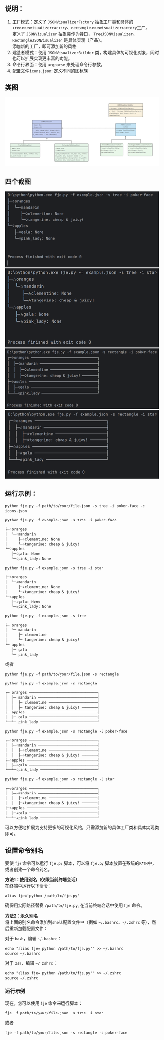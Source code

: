 ## 说明：
1. 工厂模式：定义了 `JSONVisualizerFactory` 抽象工厂类和具体的 `TreeJSONVisualizerFactory`、`RectangleJSONVisualizerFactory`工厂，  
定义了 `JSONVisualizer` 抽象类作为接口， `TreeJSONVisualizer`、`RectangleJSONVisualizer` 是具体实现（产品）。  
添加新的工厂，即可添加新的风格
2. 建造者模式：使用 `JSONVisualizerBuilder` 类，构建具体的可视化对象，同时也可以扩展实现更丰富的功能。
3. 命令行界面：使用 `argparse` 来处理命令行参数。
4. 配置文件`icons.json`: 定义不同的图标族
## 类图
![类图](images/classes.png)
## 四个截图
![tree-pokerface.png](images/tree-face.png)
![tree-star.png](images/tree-star.png)
![rectangle-pokerface.png](images/rectangle-face.png)
![rectangle-star.png](images/retangle-star.png)
## 运行示例： 
```shell 
python fje.py -f path/to/your/file.json -s tree -i poker-face -c icons.json
```
```shell 
python fje.py -f example.json -s tree -i poker-face
```
```
├─♢oranges
│  └─♢mandarin
│     ├─♤clementine: None
│     └─♤tangerine: cheap & juicy!
└─♢apples
   ├─♤gala: None
   └─♤pink_lady: None
```
```shell 
python fje.py -f example.json -s tree -i star
```
```
├─✰oranges
│  └─✰mandarin
│     ├─✯clementine: None
│     └─✯tangerine: cheap & juicy!
└─✰apples
   ├─✯gala: None
   └─✯pink_lady: None
```
```shell 
python fje.py -f example.json -s tree 
```
```
├─ oranges
│  └─ mandarin
│     ├─ clementine
│     └─ tangerine: cheap & juicy!
└─ apples
   ├─ gala
   └─ pink_lady

```
或者

```shell 
python fje.py -f path/to/your/file.json -s rectangle
```
```shell 
python fje.py -f example.json -s rectangle 
```
```
┌─ oranges ───────────────────────────────┐
│  ├─ mandarin ───────────────────────────┤
│  │  ├─ clementine ──────────────────────┤
│  │  ├─ tangerine: cheap & juicy! ───────┤
├─ apples ────────────────────────────────┤
│  ├─ gala ───────────────────────────────┤
└──┴─ pink_lady ──────────────────────────┘
```
```shell 
python fje.py -f example.json -s rectangle -i poker-face
```
```
┌─♢oranges ───────────────────────────────┐
│  ├─♢mandarin ───────────────────────────┤
│  │  ├─♤clementine ──────────────────────┤
│  │  ├─♤tangerine: cheap & juicy! ───────┤
├─♢apples ────────────────────────────────┤
│  ├─♤gala ───────────────────────────────┤
└──┴─♤pink_lady ──────────────────────────┘
```
```shell 
python fje.py -f example.json -s rectangle -i star
```
```
┌─✰oranges ───────────────────────────────┐
│  ├─✰mandarin ───────────────────────────┤
│  │  ├─✯clementine ──────────────────────┤
│  │  ├─✯tangerine: cheap & juicy! ───────┤
├─✰apples ────────────────────────────────┤
│  ├─✯gala ───────────────────────────────┤
└──┴─✯pink_lady ──────────────────────────┘
```
可以方便地扩展为支持更多的可视化风格，只需添加新的具体工厂类和具体实现类即可。


## 设置命令别名
要使 `fje` 命令可以运行 `fje.py` 脚本，可以将 `fje.py` 脚本放置在系统的`PATH`中，或者创建一个命令别名。

**方法1：使用别名（仅限当前终端会话）**  
在终端中运行以下命令：
```shell
alias fje='python /path/to/fje.py'
```
确保用实际路径替换 `/path/to/fje.py`, 在当前终端会话中使用 `fje` 命令。

**方法2：永久别名**  
将上面的别名命令添加到`shell`配置文件中（例如 `~/.bashrc`、`~/.zshrc` 等），然后重新加载配置文件：

对于 `bash`，编辑 `~/.bashrc`：

```shell 
echo "alias fje='python /path/to/fje.py'" >> ~/.bashrc
source ~/.bashrc
```
对于 `zsh`，编辑 `~/.zshrc`：

```shell 
echo "alias fje='python /path/to/fje.py'" >> ~/.zshrc
source ~/.zshrc
```
### 运行示例
现在，您可以使用 `fje` 命令来运行脚本：

```shell 
fje -f path/to/your/file.json -s tree -i star
```
或者

```shell 
fje -f path/to/your/file.json -s rectangle -i poker-face
```

